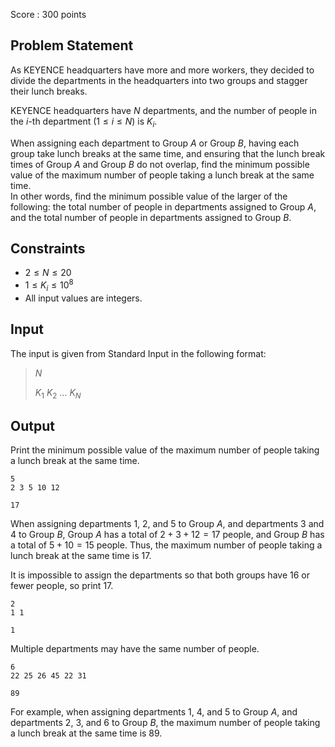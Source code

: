 Score : $300$ points

## Problem Statement

As KEYENCE headquarters have more and more workers, they decided to divide the departments in the headquarters into two groups and stagger their lunch breaks.

KEYENCE headquarters have $N$ departments, and the number of people in the $i$-th department $(1\leq i\leq N)$ is $K_i$.

When assigning each department to Group $A$ or Group $B$, having each group take lunch breaks at the same time, and ensuring that the lunch break times of Group $A$ and Group $B$ do not overlap, find the minimum possible value of the maximum number of people taking a lunch break at the same time.<br>
In other words, find the minimum possible value of the larger of the following: the total number of people in departments assigned to Group $A$, and the total number of people in departments assigned to Group $B$.

## Constraints

- $2 \leq N \leq 20$
- $1 \leq K_i \leq 10^8$
- All input values are integers.

## Input

The input is given from Standard Input in the following format:

> $N$
> 
> $K_1$ $K_2$ $\ldots$ $K_N$

## Output

Print the minimum possible value of the maximum number of people taking a lunch break at the same time.

```input1
5
2 3 5 10 12
```

```output1
17
```

When assigning departments $1$, $2$, and $5$ to Group $A$, and departments $3$ and $4$ to Group $B$, Group $A$ has a total of $2+3+12=17$ people, and Group $B$ has a total of $5+10=15$ people. Thus, the maximum number of people taking a lunch break at the same time is $17$.

It is impossible to assign the departments so that both groups have $16$ or fewer people, so print $17$.

```input2
2
1 1
```

```output2
1
```

Multiple departments may have the same number of people.

```input3
6
22 25 26 45 22 31
```

```output3
89
```

For example, when assigning departments $1$, $4$, and $5$ to Group $A$, and departments $2$, $3$, and $6$ to Group $B$, the maximum number of people taking a lunch break at the same time is $89$.